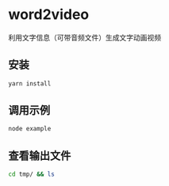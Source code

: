 # word2video
利用文字信息（可带音频文件）生成文字动画视频

## 安装
```sh
yarn install
```
## 调用示例
```sh
node example
```
## 查看输出文件
```sh
cd tmp/ && ls
```
